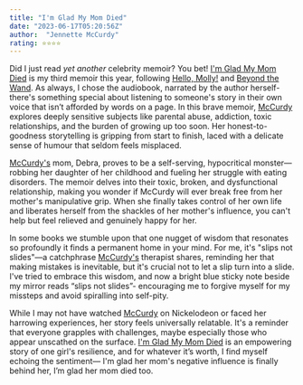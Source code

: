 ```yaml
---
title: "I'm Glad My Mom Died"
date: "2023-06-17T05:20:56Z"
author:  "Jennette McCurdy"
rating: ⭐⭐⭐⭐
---
```



Did I just read <i>yet another</i> celebrity memoir? You bet! <a href="https://www.goodreads.com/book/show/59364173-i-m-glad-my-mom-died">I'm Glad My Mom Died</a> is my third memoir this year, following <a href="">Hello, Molly!</a> and <a href="https://rhearodrigues.me/Beyond-the-Wand">Beyond the Wand</a>. As always, I chose the audiobook, narrated by the author herself- there's something special about listening to someone's story in their own voice that isn’t afforded by words on a page. In this brave memoir, <a href="https://www.goodreads.com/author/show/15457334.Jennette_McCurdy">McCurdy</a> explores deeply sensitive subjects like parental abuse, addiction, toxic relationships, and the burden of growing up too soon. Her honest-to-goodness storytelling is gripping from start to finish, laced with a delicate sense of humour that seldom feels misplaced.

<a href="https://www.goodreads.com/author/show/15457334.Jennette_McCurdy">McCurdy's</a> mom, Debra, proves to be a self-serving, hypocritical monster— robbing her daughter of her childhood and fueling her struggle with eating disorders. The memoir delves into their toxic, broken, and dysfunctional relationship, making you wonder if McCurdy will ever break free from her mother's manipulative grip. When she finally takes control of her own life and liberates herself from the shackles of her mother's influence, you can't help but feel relieved and genuinely happy for her.

In some books we stumble upon that one nugget of wisdom that resonates so profoundly it finds a permanent home in your mind. For me, it's "slips not slides"—a catchphrase <a href="https://www.goodreads.com/author/show/15457334.Jennette_McCurdy">McCurdy's</a> therapist shares, reminding her that making mistakes is inevitable, but it's crucial not to let a slip turn into a slide. I've tried to embrace this wisdom, and now a bright blue sticky note beside my mirror reads “slips not slides”- encouraging me to forgive myself for my missteps and avoid spiralling into self-pity.

While I may not have watched <a href="https://www.goodreads.com/author/show/15457334.Jennette_McCurdy">McCurdy</a> on Nickelodeon or faced her harrowing experiences, her story feels universally relatable. It's a reminder that everyone grapples with challenges, maybe especially those who appear unscathed on the surface. <a href="https://www.goodreads.com/book/show/59364173-i-m-glad-my-mom-died">I'm Glad My Mom Died</a> is an empowering story of one girl's resilience, and for whatever it’s worth, I find myself echoing the sentiment— I'm glad her mom's negative influence is finally behind her, I’m glad her mom died too.